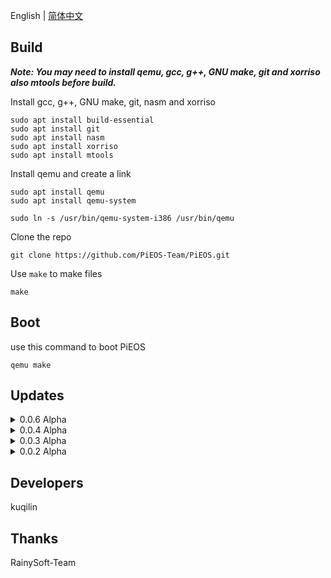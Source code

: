 English | [简体中文](README_zh.md)

## Build

<i><strong> Note: You may need to install qemu, gcc, g++, GNU make, git and xorriso also mtools before build.</strong></i>

Install gcc, g++, GNU make, git, nasm and xorriso

```bush
sudo apt install build-essential
sudo apt install git
sudo apt install nasm
sudo apt install xorriso
sudo apt install mtools
```

Install qemu and create a link

```bush
sudo apt install qemu
sudo apt install qemu-system

sudo ln -s /usr/bin/qemu-system-i386 /usr/bin/qemu
```

Clone the repo

```bush
git clone https://github.com/PiEOS-Team/PiEOS.git
```

Use `make` to make files

```bush
make
```

## Boot

use this command to boot PiEOS

```
qemu make
```

## Updates

<details>

<summary>0.0.6 Alpha</summary>

- boot by iso

- fix some problems

- add debug

- support strings

</details>

<details>

<summary>0.0.4 Alpha</summary>

- fix some problems

- compiled by RainySoft-Team

- thanks RainySoft-Team very much

</details>

<details>

<summary>0.0.3 Alpha</summary>

- add some func of input/output

- remove HIM :)

</details>

<details>

<summary>0.0.2 Alpha</summary>

- fix the problem of cannot compile (missing floppy.img)

</details>

## Developers

kuqilin

## Thanks

RainySoft-Team

